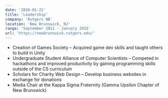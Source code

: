 ```yaml
---
date: '2016-01-21'
title: 'Leadership'
company: 'Rutgers NB'
location: 'New Brunswick, NJ'
range: 'September 2011 - January 2016'
url: 'https://newbrunswick.rutgers.edu/'
---
```


- Creation of Games Society – Acquired game dev skills and taught others to build in Unity
- Undergraduate Student Alliance of Computer Scientists – Competed in hackathons and improved productivity by gaining programming skills outside of the CS curriculum
- Scholars for Charity Web Design – Develop business websites in exchange for donations
- Media Chair at the Kappa Sigma Fraternity (Gamma Upsilon Chapter of New Brunswick)
